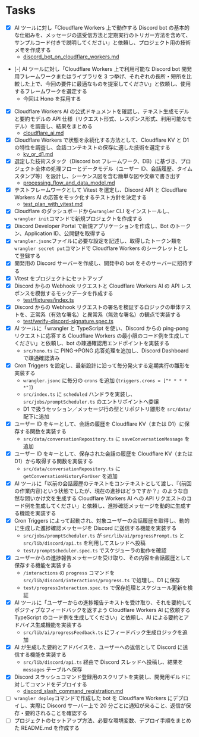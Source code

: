 # Tasks

- [x] AI ツールに対し「Cloudflare Workers 上で動作する Discord bot の基本的な仕組みを、メッセージの送受信方法と定期実行のトリガー方法を含めて、サンプルコード付きで説明してください」と依頼し、プロジェクト用の技術メモを作成する
  - [discord_bot_on_cloudflare_workers.md](research/discord_bot_on_cloudflare_workers.md)
- [-] AI ツールに対し「Cloudflare Workers 上で利用可能な Discord bot 開発用フレームワークまたはライブラリを 3 つ挙げ、それぞれの長所・短所を比較した上で、今回の要件に最適なものを提案してください」と依頼し、使用するフレームワークを選定する
  - 今回は Hono を採用する
- [x] Cloudflare Workers AI の公式ドキュメントを確認し、テキスト生成モデルと要約モデルの API 仕様（リクエスト形式、レスポンス形式、利用可能なモデル）を調査し、結果をまとめる
  - [cloudflare_ai.md](research/cloudflare_ai.md)
- [x] Cloudflare Workers で状態を永続化する方法として、Cloudflare KV と D1 の特性を調査し、会話コンテキストの保存に適した技術を選定する
  - [kv_or_d1.md](research/kv_or_d1.md)
- [x] 選定した技術スタック（Discord bot フレームワーク、DB）に基づき、プロジェクト全体の処理フローとデータモデル（ユーザー ID、会話履歴、タイムスタンプ等）を設計し、シーケンス図を含む簡単な図や文章で書き出す
  - [processing_flow_and_data_model.md](research/processing_flow_and_data_model.md)
- [x] テストフレームワークとして Vitest を選定し、Discord API と Cloudflare Workers AI の応答をモック化するテスト方針を決定する
  - [test_plan_with_vitest.md](research/test_plan_with_vitest.md)
- [x] Cloudflare のダッシュボードから`wrangler` CLI をインストールし、`wrangler init`コマンドで新規プロジェクトを作成する
- [x] Discord Developer Portal で新規アプリケーションを作成し、Bot のトークン、Application ID、公開鍵を取得する
- [x] `wrangler.jsonc`ファイルに必要な設定を記述し、取得したトークン類を`wrangler secret put`コマンドで Cloudflare Workers のシークレットとして登録する
- [x] 開発用の Discord サーバーを作成し、開発中の bot をそのサーバーに招待する
- [x] Vitest をプロジェクトにセットアップ
- [x] Discord からの Webhook リクエストと Cloudflare Workers AI の API レスポンスを模倣するモックデータを作成する
  - [test/fixtures/index.ts](../test/fixtures/index.ts)
- [x] Discord からの Webhook リクエストの署名を検証するロジックの単体テストを、正常系（有効な署名）と異常系（無効な署名）の観点で実装する
  - [test/verify-discord-signature.spec.ts](../test/verify-discord-signature.spec.ts)
- [x] AI ツールに「wrangler と TypeScript を使い、Discord からの ping-pong リクエストに応答する Cloudflare Workers の最小限のコード例を生成してください」と依頼し、bot の疎通確認用エンドポイントを実装する
  - `src/hono.ts` に PING→PONG 応答処理を追加し、Discord Dashboard で疎通確認済み
- [x] Cron Triggers を設定し、最新設計に沿って毎分発火する定期実行の雛形を実装する
  - `wrangler.jsonc` に毎分の `crons` を追加 (`triggers.crons = ["* * * * *"]`)
  - `src/index.ts` に `scheduled` ハンドラを実装し、`src/jobs/promptScheduler.ts` のエントリポイントへ委譲
  - D1 で扱うセッション／メッセージ行の型とリポジトリ雛形を `src/data/` 配下に追加
- [x] ユーザー ID をキーとして、会話の履歴を Cloudflare KV（または D1）に保存する関数を実装する
  - `src/data/conversationRepository.ts` に `saveConversationMessage` を追加
- [x] ユーザー ID をキーとして、保存された会話の履歴を Cloudflare KV（または D1）から取得する関数を実装する
  - `src/data/conversationRepository.ts` に `getConversationHistoryForUser` を追加
- [x] AI ツールに「以前の会話履歴のテキストをコンテキストとして渡し、『{前回の作業内容}という状態でしたが、現在の進捗はどうですか？』のような自然な問いかけ文を生成する Cloudflare Workers AI への API リクエストのコード例を生成してください」と依頼し、進捗確認メッセージを動的に生成する機能を実装する
- [x] Cron Triggers によって起動され、対象ユーザーの会話履歴を取得し、動的に生成した進捗確認メッセージを Discord に送信する機能を実装する
  - `src/jobs/promptScheduler.ts` が `src/lib/ai/progressPrompt.ts` と `src/lib/discord/api.ts` を利用してスレッドへ投稿
  - `test/promptScheduler.spec.ts` でスケジューラの動作を確認
- [x] ユーザーからの進捗報告メッセージを受け取り、その内容を会話履歴として保存する機能を実装する
  - `/interactions` の `progress` コマンドを `src/lib/discord/interactions/progress.ts` で処理し、D1 に保存
  - `test/progressInteraction.spec.ts` で保存処理とスケジュール更新を検証
- [x] AI ツールに「ユーザーからの進捗報告テキストを受け取り、それを要約してポジティブなフィードバックを返すよう Cloudflare Workers AI に依頼する TypeScript のコード例を生成してください」と依頼し、AI による要約とアドバイス生成機能を実装する
  - `src/lib/ai/progressFeedback.ts` にフィードバック生成ロジックを追加
- [x] AI が生成した要約とアドバイスを、ユーザーへの返信として Discord に送信する機能を実装する
  - `src/lib/discord/api.ts` 経由で Discord スレッドへ投稿し、結果を `messages` テーブルへ保存
- [x] Discord スラッシュコマンド登録用のスクリプトを実装し、開発用ギルドに対してコマンドをデプロイする
  - [discord_slash_command_registration.md](research/discord_slash_command_registration.md)
- [ ] `wrangler deploy`コマンドで作成した bot を Cloudflare Workers にデプロイし、実際に Discord サーバー上で 20 分ごとに通知が来ること、返信が保存・要約されることを確認する
- [ ] プロジェクトのセットアップ方法、必要な環境変数、デプロイ手順をまとめた README.md を作成する
